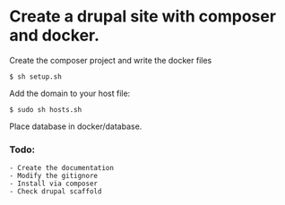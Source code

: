 # Create a drupal site with composer and docker.

Create the composer project and write the docker files

```
$ sh setup.sh
```

Add the domain to your host file:

```
$ sudo sh hosts.sh
```

Place database in docker/database.

### Todo:

```
- Create the documentation
- Modify the gitignore
- Install via composer
- Check drupal scaffold
```
